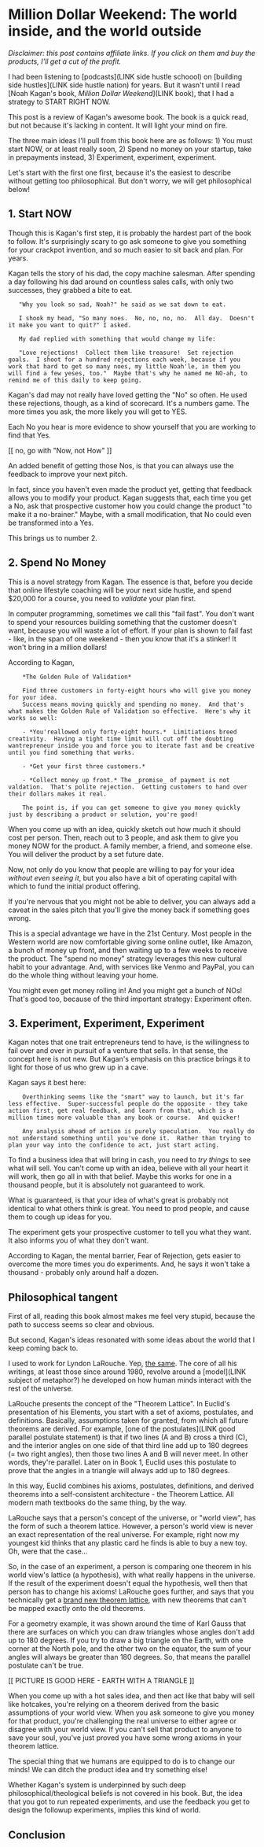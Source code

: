 Million Dollar Weekend: The world inside, and the world outside
===============================================================

_Disclaimer:  this post contains affiliate links.  If you click on them and buy the products, I'll get a cut of the profit._

I had been listening to [podcasts](LINK side hustle schoool) on [building side hustles](LINK side hustle nation) for years.  But it wasn't until I read [Noah Kagan's book, _Million Dollar Weekend_](LINK book), that I had a strategy to START RIGHT NOW.  

This post is a review of Kagan's awesome book.  The book is a quick read, but not because it's lacking in content.  It will light your mind on fire.

The three main ideas I'll pull from this book here are as follows: 1) You must start NOW, or at least really soon, 2) Spend no money on your startup, take in prepayments instead, 3) Experiment, experiment, experiment.

Let's start with the first one first, because it's the easiest to describe without getting too philosophical.  But don't worry, we will get philosophical below!

## 1. Start NOW

Though this is Kagan's first step, it is probably the hardest part of the book to follow.  It's surprisingly scary to go ask someone to give you something for your crackpot invention, and so much easier to sit back and plan.  For years.

Kagan tells the story of his dad, the copy machine salesman.  After spending a day following his dad around on countless sales calls, with only two successes, they grabbed a bite to eat.

       "Why you look so sad, Noah?" he said as we sat down to eat.

       I shook my head, "So many noes.  No, no, no, no.  All day.  Doesn't it make you want to quit?" I asked.

       My dad replied with something that would change my life:

       "Love rejections!  Collect them like treasure!  Set rejection goals.  I shoot for a hundred rejections each week, because if you work that hard to get so many noes, my little Noah'le, in them you will find a few yeses, too."  Maybe that's why he named me NO-ah, to remind me of this daily to keep going.

Kagan's dad may not really have loved getting the "No" so often.  He used these rejections, though, as a kind of scorecard.  It's a numbers game.  The more times you ask, the more likely you will get to YES.

Each No you hear is more evidence to show yourself that you are working to find that Yes.

[[ no, go with "Now, not How" ]]

An added benefit of getting those Nos, is that you can always use the feedback to improve your next pitch.

In fact, since you haven't even made the product yet, getting that feedback allows you to modify your product.  Kagan suggests that, each time you get a No, ask that prospective customer how you could change the product "to make it a no-brainer."  Maybe, with a small modification, that No could even be transformed into a Yes.

This brings us to number 2.

## 2. Spend No Money

This is a novel strategy from Kagan.  The essence is that, before you decide that online lifestyle coaching will be your next side hustle, and spend $20,000 for a course, you need to _validate_ your plan first.

In computer programming, sometimes we call this "fail fast".  You don't want to spend your resources building something that the customer doesn't want, because you will waste a lot of effort.  If your plan is shown to fail fast - like, in the span of one weekend - then you know that it's a stinker!  It won't bring in a million dollars!

According to Kagan,

        *The Golden Rule of Validation*

        Find three customers in forty-eight hours who will give you money for your idea.
        Success means moving quickly and spending no money.  And that's what makes the Golden Rule of Validation so effective.  Here's why it works so well:

        - *You'reallowed only forty-eight hours.*  Limitiations breed creativity.  Having a tight time limit will cut off the doubting wantrepreneur inside you and force you to iterate fast and be creative until you find something that works.

        - *Get your first three customers.*

        - *Collect money up front.* The _promise_ of payment is not valdation.  That's polite rejection.  Getting customers to hand over their dollars makes it real.

        The point is, if you can get someone to give you money quickly just by describing a product or solution, you're good!

When you come up with an idea, quickly sketch out how much it should cost per person.  Then, reach out to 3 people, and ask them to give you money NOW for the product.  A family member, a friend, and someone else.  You will deliver the product by a set future date.

Now, not only do you know that people are willing to pay for your idea _without even seeing it_, but you also have a bit of operating capital with which to fund the initial product offering.

If you're nervous that you might not be able to deliver, you can always add a caveat in the sales pitch that you'll give the money back if something goes wrong.

This is a special advantage we have in the 21st Century.  Most people in the Western world are now comfortable giving some online outlet, like Amazon, a bunch of money up front, and then waiting up to a few weeks to receive the product.  The "spend no money" strategy leverages this new cultural habit to your advantage.  And, with services like Venmo and PayPal, you can do the whole thing without leaving your home.

You might even get money rolling in!  And you might get a bunch of NOs!  That's good too, because of the third important strategy: Experiment often.

## 3. Experiment, Experiment, Experiment

Kagan notes that one trait entrepreneurs tend to have, is the willingness to fail over and over in pursuit of a venture that sells.  In that sense, the concept here is not new.  But Kagan's emphasis on this practice brings it to light for those of us who grew up in a cave.

Kagan says it best here:

        Overthinking seems like the "smart" way to launch, but it's far less effective.  Super-successful people do the opposite - they take action first, get real feedback, and learn from that, which is a million times more valuable than any book or course.  And quicker!

        Any analysis ahead of action is purely speculation.  You really do not understand something until you've done it.  Rather than trying to plan your way into the confidence to act, just start acting.

To find a business idea that will bring in cash, you need to _try things_ to see what will sell.  You can't come up with an idea, believe with all your heart it will work, then go all in with that belief.  Maybe this works for one in a thousand people, but it is absolutely not guaranteed to work.

What is guaranteed, is that your idea of what's great is probably not identical to what others think is great.  You need to prod people, and cause them to cough up ideas for you.

The experiment gets your prospective customer to tell you what they want.  It also informs you of what they don't want.

According to Kagan, the mental barrier, Fear of Rejection, gets easier to overcome the more times you do experiments.  And, he says it won't take a thousand - probably only around half a dozen.

## Philosophical tangent

First of all, reading this book almost makes me feel very stupid, because the path to success seems so clear and obvious.

But second, Kagan's ideas resonated with some ideas about the world that I keep coming back to.

I used to work for Lyndon LaRouche.  Yep, [the same](LINK).  The core of all his writings, at least those since around 1980, revolve around a [model](LINK subject of metaphor?) he developed on how human minds interact with the rest of the universe.

LaRouche presents the concept of the "Theorem Lattice".  In Euclid's presentation of his Elements, you start with a set of axioms, postulates, and definitions.  Basically, assumptions taken for granted, from which all future theorems are derived.  For example, [one of the postulates](LINK good parallel postulate statement) is that if two lines (A and B) cross a third (C), and the interior angles on one side of that third line add up to 180 degrees (= two right angles), then those two lines A and B will never meet.  In other words, they're parallel.  Later on in Book 1, Euclid uses this postulate to prove that the angles in a triangle will always add up to 180 degrees.

In this way, Euclid combines his axioms, postulates, definitions, and derived theorems into a self-consistent architecture - the Theorem Lattice.  All modern math textbooks do the same thing, by the way.

LaRouche says that a person's concept of the universe, or "world view", has the form of such a theorem lattice.  However, a person's world view is never an exact representation of the real universe.  For example, right now my youngest kid thinks that any plastic card he finds is able to buy a new toy.  Oh, were that the case...

So, in the case of an experiment, a person is comparing one theorem in his world view's lattice (a hypothesis), with what really happens in the universe.  If the result of the experiment doesn't equal the hypothesis, well then that person has to change his axioms!  LaRouche goes further, and says that you technically get a [brand new theorem lattice](LINK???), with new theorems that can't be mapped exactly onto the old theorems.

For a geometry example, it was shown around the time of Karl Gauss that there are surfaces on which you can draw triangles whose angles don't add up to 180 degrees.  If you try to draw a big triangle on the Earth, with one corner at the North pole, and the other two on the equator, the sum of your angles will always be greater than 180 degrees.  So, that means the parallel postulate can't be true.

[[ PICTURE IS GOOD HERE - EARTH WITH A TRIANGLE ]]

When you come up with a hot sales idea, and then act like that baby will sell like hotcakes, you're relying on a theorem derived from the basic assumptions of your world view.  When you ask someone to give you money for that product, you're challenging the real universe to either agree or disagree with your world view.  If you can't sell that product to anyone to save your soul, you've just proved you have some wrong axioms in your theorem lattice.

The special thing that we humans are equipped to do is to change our minds!  We can ditch the product idea and try something else!

Whether Kagan's system is underpinned by such deep philosophical/theological beliefs is not covered in his book.  But, the idea that you got to run repeated experiments, and use the feedback you get to design the followup experiments, implies this kind of world.

## Conclusion


